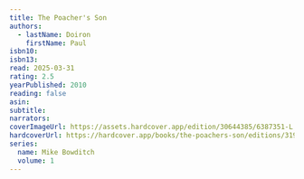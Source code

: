 ```yaml
---
title: The Poacher's Son
authors:
  - lastName: Doiron
    firstName: Paul
isbn10:
isbn13:
read: 2025-03-31
rating: 2.5
yearPublished: 2010
reading: false
asin:
subtitle:
narrators:
coverImageUrl: https://assets.hardcover.app/edition/30644385/6387351-L.jpg
hardcoverUrl: https://hardcover.app/books/the-poachers-son/editions/31953999
series:
  name: Mike Bowditch
  volume: 1
---
```

